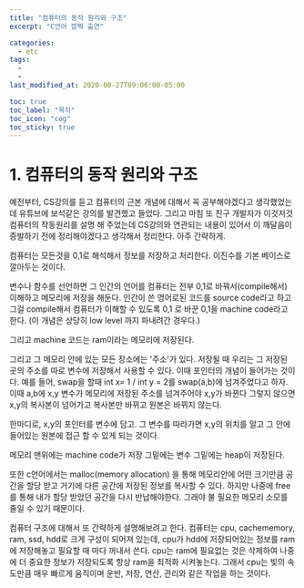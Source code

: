 ```yaml
---
title: "컴퓨터의 동작 원리와 구조"
excerpt: "C언어 깜짝 출연"

categories:
  - etc
tags:
  -
  -
last_modified_at: 2020-08-27T09:06:00-05:00

toc: true
toc_label: "목차"
toc_icon: "cog"
toc_sticky: true
---
```


# 1. 컴퓨터의 동작 원리와 구조

예전부터, CS강의를 듣고 컴퓨터의 근본 개념에 대해서 꼭 공부해야겠다고 생각했었는데 유튜브에 보석같은 강의를 발견했고 들었다. 그리고 마침 또 친구 개발자가 이것저것 컴퓨터의 작동원리를 설명 해 주었는데 CS강의와 연관되는 내용이 있어서 이 깨달음이 증발하기 전에 정리해야겠다고 생각해서 정리한다. 아주 간략하게.

컴퓨터는 모든것을 0,1로 해석해서 정보를 저장하고 처리한다. 이진수를 기본 베이스로 깔아두는 것이다.

변수나 함수를 선언하면 그 인간의 언어를 컴퓨터는 전부 0,1로 바꿔서(compile해서) 이해하고 메모리에 저장을 해둔다. 인간이 쓴 영어로된 코드를 source code라고 하고 그걸 compile해서 컴퓨터가 이해할 수 있도록 0,1 로 바꾼 0,1을 machine code라고 한다. (이 개념은 상당히 low level 까지 파내려간 경우다.)

그리고 machine 코드는 ram이라는 메모리에 저장된다.

그리고 그 메모리 안에 있는 모든 장소에는 '주소'가 있다. 저장될 때 우리는 그 저장된 곳의 주소를 따로 변수에 저장해서 사용할 수 있다. 이때 포인터의 개념이 들어가는 것이다. 예를 들어, swap을 할때 int x= 1 / int y = 2를 swap(a,b)에 넘겨주었다고 하자. 이때 a,b에 x,y 변수가 메모리에 저장된 주소를 넘겨주어야 x,y가 바뀐다 그렇지 않으면 x,y의 복사본이 넘어가고 복사본만 바뀌고 원본은 바뀌지 않는다.

한마디로, x,y의 포인터를 변수에 담고. 그 변수를 따라가면 x,y의 위치를 알고 그 안에 들어있는 원본에 접근 할 수 있게 되는 것이다.

메모리 맨위에는 machine code가 저장 그밑에는 변수 그밑에는 heap이 저장된다.

또한 c언어에서는 malloc(memory allocation) 을 통해 메모리안에 어떤 크기만큼 공간을 할당 받고 거기에 다른 공간에 저장된 정보를 복사할 수 있다. 하지만 나중에 free를 통해 내가 할당 받았던 공간을 다시 반납해야한다. 그래야 불 필요한 메모리 소모를 줄일 수 있기 때문이다.

컴퓨터 구조에 대해서 또 간략하게 설명해보려고 한다. 컴퓨터는 cpu, cachememory, ram, ssd, hdd로 크게 구성이 되어져 있는데, cpu가 hdd에 저장되어있는 정보를 ram에 저장해놓고 필요할 때 마다 꺼내서 쓴다. cpu는 ram에 필요없는 것은 삭제하여 나중에 더 중요한 정보가 저장되도록 항상 ram을 최적화 시켜놓는다. 그래서 cpu는 빛의 속도만큼 매우 빠르게 움직이며 운반, 저장, 연산, 관리와 같은 작업을 하는 것이다.
